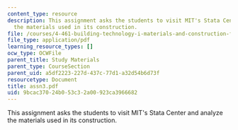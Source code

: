 ```yaml
---
content_type: resource
description: This assignment asks the students to visit MIT's Stata Center and analyze
  the materials used in its construction.
file: /courses/4-461-building-technology-i-materials-and-construction-fall-2004/9bcac37024b053c32a00923ca3966682_assn3.pdf
file_type: application/pdf
learning_resource_types: []
ocw_type: OCWFile
parent_title: Study Materials
parent_type: CourseSection
parent_uid: a5df2223-227d-437c-77d1-a32d54b6d73f
resourcetype: Document
title: assn3.pdf
uid: 9bcac370-24b0-53c3-2a00-923ca3966682
---
```

This assignment asks the students to visit MIT's Stata Center and analyze the materials used in its construction.

